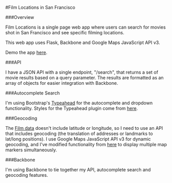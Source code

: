 #Film Locations in San Francisco

###Overview

Film Locations is a single page web app where users can search for movies shot in San Francisco and see specific filming locations.

This web app uses Flask, Backbone and Google Maps JavaScript API v3.

Demo the app [here](http://limitless-lake-7183.herokuapp.com/#).

###API

I have a JSON API with a single endpoint, "/search", that returns a set of movie results based on a query parameter. The results are formatted as an array of objects for easier integration with Backbone.

###Autocomplete Search

I'm using Bootstrap's [Typeahead](https://github.com/twitter/typeahead.js/) for the autocomplete and dropdown functionality. Styles for the Typeahead plugin come from [here](https://github.com/hyspace/typeahead.js-bootstrap3.less/).

###Geocoding

The [Film data](https://data.sfgov.org/Arts-Culture-and-Recreation-/Film-Locations-in-San-Francisco/yitu-d5am) doesn't include latitude or longitude, so I need to use an API that includes geocoding (the translation of addresses or landmarks to lat/long positions). I use Google Maps JavaScript API v3 for dynamic geocoding, and I've modified functionality from [here](http://stackoverflow.com/questions/19640055/multiple-markers-google-map-api-v3-from-array-of-addresses-and-avoid-over-query) to display multiple map markers simultaneously.

###Backbone

I'm using Backbone to tie together my API, autocomplete search and geocoding features.
